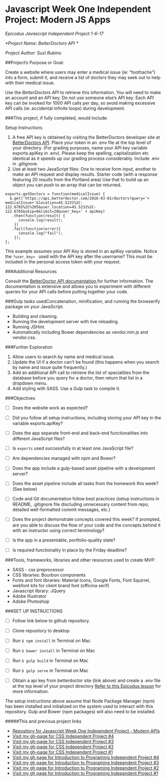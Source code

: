 # Javascript Week One Independent Project: Modern JS Apps
_*Epicodus Javascript Independent Project 1-6-17*_

_*Project Name: BetterDoctors API *_

_*Project Author: Suzi Rubino*_

##Project’s Purpose or Goal:

Create a website where users may enter a medical issue (ie: “toothache”) into a form, submit it, and receive a list of doctors they may seek out to help with their medical issue.

Use the _*BetterDoctors API*_ to retrieve this information. You will need to make an account and an API key. Do not use someone else’s API key. Each API key can be invoked for 1000 API calls per day, so avoid making excessive API calls (ie: accidental infinite loops) during development.


###This project, if fully completed, would include:

Setup Instructions
1. A free API key is obtained by visiting the BetterDoctors developer site at [BetterDoctors API](https://developer.betterdoctor.com/).
Place your token in an .env file at the top level of your directory. (For grading purposes, name your API key variable exports.apiKey in .env). Please keep the spelling, capitalization etc identical as it speeds up our grading process considerably.
Include .env in .gitignore.
2. Use at least two JavaScript files: One to receive form input, another to make an API request and display results. Starter code (with a response featuring 20 results from the Portland area) Use that to build up an object you can push to an array that can be returned.

```
exports.getDoctors = function(medicalIssue) {
  $.get('https://api.betterdoctor.com/2016-03-01/doctors?query='+ medicalIssue+'&location=45.5231%2C-122.6765%2C%205&user_location=45.5231%2C-122.6765&skip=0&limit=20&user_key=' + apiKey)
   .then(function(result) {
      console.log(result);
    })
   .fail(function(error){
      console.log("fail");
    });
};

```

This example assumes your API Key is stored in an apiKey variable.
Notice the ```?user_key= ``` used with the API key after the username? This must be included in the personal access token with your request.


###Additional Resources

Consult the [BetterDoctor API documentation ](https://developer.betterdoctor.com/) for further information. The documentation is extensive and allows you to experiment with different queries for your API calls before putting together your code.

###Gulp tasks usedConcatenation, minification, and running the browserify package on your JavaScript.

- Building and cleaning.
- Running the development server with live reloading.
- Running JSHint.
- Automatically including Bower dependencies as vendor.min.js and vendor.css.

###Further Exploration

1. Allow users to search by name and medical issue.
2. Update the UI if a doctor can't be found (this happens when you search by name and issue quite frequently.)
3. Add an additional API call to retrieve the list of specialities from the database before you query for a doctor, then return that list in a dropdown menu.
4. Add styling with SASS. Use a Gulp task to compile it.


###Objectives

- [ ] Does the website work as expected?
- [ ] Did you follow all setup instructions, including storing your API key in the variable exports.apiKey?
- [ ] Does the app separate front-end and back-end functionalities into different JavaScript files?
- [ ] Is ```exports``` used successfully in at least one JavaScript file?
- [ ] Are dependencies managed with npm and Bower?
- [ ] Does the app include a gulp-based asset pipeline with a development server?
- [ ] Does the asset pipeline include all tasks from the homework this week? (See below)
- [ ] Code and Git documentation follow best practices (setup instructions in README, .gitignore file discluding unnecessary content from repo, detailed well-formatted commit messages, etc.)
- [ ] Does the project demonstrate concepts covered this week? If prompted, are you able to discuss the flow of your code and the concepts behind it with an instructor using correct terminology?
- [ ] Is the app in a presentable, portfolio-quality state?
- [ ] Is required functionality in place by the Friday deadline?



###Tools, frameworks, libraries and other resources used to create MVP:

- SASS - css preprocessor
- CSS libraries: Bourbon components
- Fonts and font libraries: Material Icons, Google Fonts, Font Squirrel, webfont kits for client brand font (officina serif)
- Javascript library: JQuery
- Adobe Illustrator
- Adobe Photoshop

###SET UP INSTRUCTIONS

- [ ] Follow link below to github repository.

- [ ] Clone repository to desktop

- [ ] Run ```$ npm install``` in Terminal on  Mac

- [ ] Run ```$ bower install``` in Terminal on  Mac

- [ ] Run ```$ gulp build``` in Terminal on  Mac

- [ ] Run ```$ gulp serve``` in Terminal on  Mac

- [ ] Obtain a api key from betterdoctor site (link above) and create a .env file at the top level of your project directory [Refer to this Epicodus lesson](https://www.learnhowtoprogram.com/javascript/modern-js-apps/managing-api-keys-8240339c-83fa-4858-9b04-7c95413055cf) for more information.

The setup instructions above assume that Node Package Manager (npm) has been installed and initialized on the system used to interact with this repository. Gulp and Bower (npm packages) will also need to be installed.

#####This and previous project links
* [Repository for Javascript Week One Independent Project - Modern APIs](https://github.com/suzirubi/doctors.git)
* [Visit my gh-page for CSS Independent Project #4](https://rawgit.com/suzirubi/kerrWebCalendar/master/index.html)
* [Visit my gh-page for CSS Independent Project #3](https://rawgit.com/suzirubi/tarot/master/index.html)
* [Visit my gh-page for CSS Independent Project #2](https://rawgit.com/suzirubi/thinkGoogle/master/index.html)
* [Visit my gh-page for CSS Independent Project #1](https://rawgit.com/suzirubi/climbing/master/index.html)
* [Visit my gh page for Introduction to Programing Independent Project #4](https://rawgit.com/suzirubi/pizza/master/index.html)
* [Visit my gh page for Introduction to Programing Independent Project #3](https://rawgit.com/suzirubi/ping-pong/master/index.html)
* [Visit my gh page for Introduction to Programing Independent Project #2](https://rawgit.com/suzirubi/Independent-Project-Week-2/master/index.html)
* [Visit my gh page for Introduction to Programing Independent Project #1](https://rawgit.com/suzirubi/portfolioFix/master/index.html)
